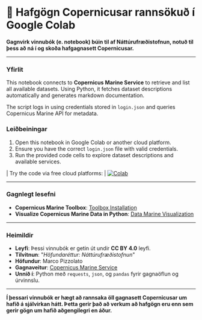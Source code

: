 # 🌊 Hafgögn Copernicusar rannsökuð í Google Colab

**Gagnvirk vinnubók (e. notebook) búin til af Náttúrufræðistofnun, notuð til þess að ná í og skoða hafgagnasett Copernicusar.**

---

### Yfirlit
This notebook connects to **Copernicus Marine Service** to retrieve and list all available datasets.
Using Python, it fetches dataset descriptions automatically and generates markdown documentation.

The script logs in using credentials stored in `login.json` and queries Copernicus Marine API for metadata.

### Leiðbeiningar
1. Open this notebook in Google Colab or another cloud platform.
2. Ensure you have the correct `login.json` file with valid credentials.
3. Run the provided code cells to explore dataset descriptions and available services.

| Try the code via free cloud platforms: | [![Colab](https://colab.research.google.com/assets/colab-badge.svg)](https://colab.research.google.com/github/lmi/Copernicus/blob/master/Marine/Overview/ConnectMarine.ipynb)

---

### Gagnlegt lesefni
- **Copernicus Marine Toolbox**: [Toolbox Installation](https://help.marine.copernicus.eu/en/articles/7970514-copernicus-marine-toolbox-installation)
- **Visualize Copernicus Marine Data in Python**: [Data Marine Visualization](https://help.marine.copernicus.eu/en/articles/4854800-how-to-open-and-visualize-copernicus-marine-data-using-python)

---

### Heimildir
- **Leyfi**: Þessi vinnubók er getin út undir **CC BY 4.0** leyfi.
- **Tilvitnun**: "*Höfundaréttur: Náttúrufræðistofnun*"
- **Höfundur**: Marco Pizzolato
- **Gagnaveitur**: [Copernicus Marine Service](https://marine.copernicus.eu/)
- **Unnið í**: Python með `requests`, `json`, og `pandas` fyrir gagnaöflun og úrvinnslu.

---

**Í þessari vinnubók er hægt að rannsaka  öll gagnasett Copernicusar um hafið á sjálvirkan hátt. Þetta gerir það að verkum að hafgögn eru enn sem gerir gögn um hafið aðgengilegri en áður.**
